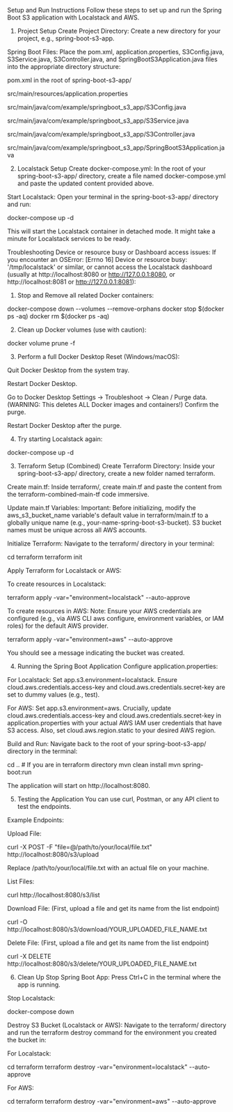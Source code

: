 Setup and Run Instructions
Follow these steps to set up and run the Spring Boot S3 application with Localstack and AWS.

1. Project Setup
   Create Project Directory:
   Create a new directory for your project, e.g., spring-boot-s3-app.

Spring Boot Files:
Place the pom.xml, application.properties, S3Config.java, S3Service.java, S3Controller.java, and SpringBootS3Application.java files into the appropriate directory structure:

pom.xml in the root of spring-boot-s3-app/

src/main/resources/application.properties

src/main/java/com/example/springboot_s3_app/S3Config.java

src/main/java/com/example/springboot_s3_app/S3Service.java

src/main/java/com/example/springboot_s3_app/S3Controller.java

src/main/java/com/example/springboot_s3_app/SpringBootS3Application.java

2. Localstack Setup
   Create docker-compose.yml:
   In the root of your spring-boot-s3-app/ directory, create a file named docker-compose.yml and paste the updated content provided above.

Start Localstack:
Open your terminal in the spring-boot-s3-app/ directory and run:

docker-compose up -d


This will start the Localstack container in detached mode. It might take a minute for Localstack services to be ready.

Troubleshooting Device or resource busy or Dashboard access issues:
If you encounter an OSError: [Errno 16] Device or resource busy: '/tmp/localstack' or similar, or cannot access the Localstack dashboard (usually at http://localhost:8080 or http://127.0.0.1:8080, or http://localhost:8081 or http://127.0.0.1:8081):

1. Stop and Remove all related Docker containers:

docker-compose down --volumes --remove-orphans
docker stop $(docker ps -aq)
docker rm $(docker ps -aq)


2. Clean up Docker volumes (use with caution):

docker volume prune -f


3. Perform a full Docker Desktop Reset (Windows/macOS):

Quit Docker Desktop from the system tray.

Restart Docker Desktop.

Go to Docker Desktop Settings -> Troubleshoot -> Clean / Purge data. (WARNING: This deletes ALL Docker images and containers!) Confirm the purge.

Restart Docker Desktop after the purge.

4. Try starting Localstack again:

docker-compose up -d


3. Terraform Setup (Combined)
   Create Terraform Directory:
   Inside your spring-boot-s3-app/ directory, create a new folder named terraform.

Create main.tf:
Inside terraform/, create main.tf and paste the content from the terraform-combined-main-tf code immersive.

Update main.tf Variables:
Important: Before initializing, modify the aws_s3_bucket_name variable's default value in terraform/main.tf to a globally unique name (e.g., your-name-spring-boot-s3-bucket). S3 bucket names must be unique across all AWS accounts.

Initialize Terraform:
Navigate to the terraform/ directory in your terminal:

cd terraform
terraform init


Apply Terraform for Localstack or AWS:

To create resources in Localstack:

terraform apply -var="environment=localstack" --auto-approve


To create resources in AWS:
Note: Ensure your AWS credentials are configured (e.g., via AWS CLI aws configure, environment variables, or IAM roles) for the default AWS provider.

terraform apply -var="environment=aws" --auto-approve


You should see a message indicating the bucket was created.

4. Running the Spring Boot Application
   Configure application.properties:

For Localstack:
Set app.s3.environment=localstack.
Ensure cloud.aws.credentials.access-key and cloud.aws.credentials.secret-key are set to dummy values (e.g., test).

For AWS:
Set app.s3.environment=aws.
Crucially, update cloud.aws.credentials.access-key and cloud.aws.credentials.secret-key in application.properties with your actual AWS IAM user credentials that have S3 access. Also, set cloud.aws.region.static to your desired AWS region.

Build and Run:
Navigate back to the root of your spring-boot-s3-app/ directory in the terminal:

cd .. # If you are in terraform directory
mvn clean install
mvn spring-boot:run


The application will start on http://localhost:8080.

5. Testing the Application
   You can use curl, Postman, or any API client to test the endpoints.

Example Endpoints:

Upload File:

curl -X POST -F "file=@/path/to/your/local/file.txt" http://localhost:8080/s3/upload


Replace /path/to/your/local/file.txt with an actual file on your machine.

List Files:

curl http://localhost:8080/s3/list


Download File:
(First, upload a file and get its name from the list endpoint)

curl -O http://localhost:8080/s3/download/YOUR_UPLOADED_FILE_NAME.txt


Delete File:
(First, upload a file and get its name from the list endpoint)

curl -X DELETE http://localhost:8080/s3/delete/YOUR_UPLOADED_FILE_NAME.txt


6. Clean Up
   Stop Spring Boot App: Press Ctrl+C in the terminal where the app is running.

Stop Localstack:

docker-compose down


Destroy S3 Bucket (Localstack or AWS):
Navigate to the terraform/ directory and run the terraform destroy command for the environment you created the bucket in:

For Localstack:

cd terraform
terraform destroy -var="environment=localstack" --auto-approve


For AWS:

cd terraform
terraform destroy -var="environment=aws" --auto-approve

